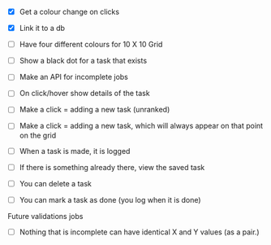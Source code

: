 -[x] Get a colour change on clicks
-[x] Link it to a db
-[ ] Have four different colours for 10 X 10 Grid
-[ ] Show a black dot for a task that exists
-[ ] Make an API for incomplete jobs 
-[ ] On click/hover show details of the task

-[ ] Make a click = adding a new task (unranked) 
-[ ] Make a click = adding a new task, which will always appear on that point on the grid
-[ ] When a task is made, it is logged
-[ ] If there is something already there, view the saved task 
-[ ] You can delete a task
-[ ] You can mark a task as done (you log when it is done)



Future validations jobs
-[ ] Nothing that is incomplete can have identical X and Y values (as a pair.)


